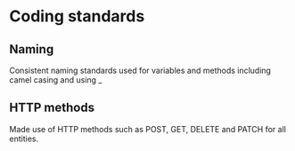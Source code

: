 # Coding standards

## Naming
Consistent naming standards used for variables and methods including camel casing and using _

## HTTP methods
Made use of HTTP methods such as POST, GET, DELETE and PATCH for all entities.